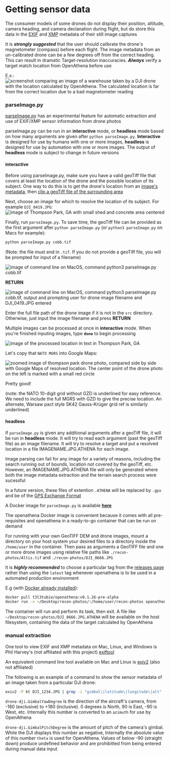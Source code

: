 # Getting sensor data

The consumer models of some drones do not display their position, altitude, camera heading, and camera declanation during flight, but do store this data in the [EXIF](https://en.wikipedia.org/wiki/Exif) and [XMP](https://en.wikipedia.org/wiki/Extensible_Metadata_Platform) metadata of their still image captures

It is _**strongly suggested**_ that the user should calibrate the drone's magnetometer (compass) before each flight. The image metadata from an un-calibrated drone can be a few degrees off from the correct heading. This can result in dramatic Target-resolution inaccuracies. _**Always**_ verify a target match location from OpenAthena before use

E.x.:
![screenshot comparing an image of a warehouse taken by a DJI drone with the location calculated by OpenAthena. The calculated location is far from the correct location due to a bad magnetometer reading](./assets/magnetometer_fail.png)

### parseImage.py

[parseImage.py](./src/parseImage.py) has an experimental feature for automatic extraction and use of EXIF/XMP sensor information from drone photos

parseImage.py can be run in an **interactive** mode, or **headless** mode based on how many arguments are given after `python parseImage.py`. **Interactive** is designed for use by humans with one or more images, **headless** is designed for use by automation with one or more images. The output of **headless** mode is subject to change in future versions

#### interactive

Before using parseImage.py, make sure you have a valid geoTiff file that covers at least the location of the drone and the possible location of its subject. One way to do this is to get the drone's location from an [image's metadata](drone_sensor_data_blurb.md#manual-extraction), then [clip a geoTiff file of the surrounding area](./EIO_fetch_geotiff_example.md)

Next, choose an image for which to resolve the location of its subject. For example `DJI_0419.JPG`:
![image of Thompson Park, GA with small shed and concrete area centered](./assets/DJI_0419_L.jpeg)

Finally, run `parseImage.py`. To save time, the geoTiff file can be provided as the first argument after `python parseImage.py` (or `python3 parseImage.py` on Macs for example):
```bash
python parseImage.py cobb.tif
```
(Note: the file must end in `.tif`. If you do not provide a geoTiff file, you will be prompted for input of a filename)

 ![image of command line on MacOS, command python3 parseImage.py cobb.tif](./assets/parseImage_interactive_example.png)

**RETURN**

![image of command line on MacOS, command python3 parseImage.py cobb.tif, output and prompting user for drone image filename and DJI_0419.JPG entered](./assets/parseImage_interactive_example2.png)

Enter the full file path of the drone image if it is not in the `src` directory. Otherwise, just input the image filename and press **RETURN**

Multiple images can be processed at once in **interactive** mode. When you're finished inputing images, type **`done`** to begin processing

![image of the processed location in text in Thompson Park, GA](./assets/parseImage_interactive_example3.png)

Let's copy that `NATO MGRS` into Google Maps:




![zoomed image of thompson park drone photo, compared side by side with Google Maps of resolved location. The center point of the drone photo on the left is marked with a small red circle](./assets/pretty_good.jpg)

Pretty good!

(note: the NATO 10-digit grid without GZD is underlined for easy reference. We need to include the full MGRS with GZD to give the precise location. An alternate, Warsaw pact style SK42 Gauss-Krüger grid ref is similarly underlined)

#### headless

If `parseImage.py` is given any additional arguments after a geoTiff file, it will be run in **headless** mode. It will try to read each argument (past the geoTiff file) as an image filename. It will try to resolve a target and put a resolved location in a file IMAGENAME.JPG.ATHENA for each image.

Image parsing can fail for any image for a variety of reasons, including the search running out of bounds, location not covered by the geoTiff, etc. However, an IMAGENAME.JPG.ATHENA file will only be generated where both the image metadata extraction and the terrain search process were sucessful

In a future version, these files of extention `.ATHENA` will be replaced by `.gpx` and be of the [GPS Exchange Format](https://en.wikipedia.org/wiki/GPS_Exchange_Format)

A Docker image for `parseImage.py` is available [**here**](https://hub.docker.com/repository/docker/t3l3tubie/openathena/general)

The openathena Docker image is convenient because it comes with all pre-requisites and openathena in a ready-to-go container that can be run on demand

For running with your own GeoTIFF DEM and drone images, mount a directory on your host system your desired files to a directory inside the `/home/user` in the container. Then pass as arguments a GeoTIFF file and one or more drone images using relative file paths like `./recon-photos/Altis.tif` and `./recon-photos/DJI_0666.JPG`

It is _**highly recommended**_ to choose a particular tag from the [releases page](https://github.com/mkrupczak3/OpenAthena/releases) rather than using the `latest` tag whenever openathena is to be used in a automated production environment

E.g (with [Docker already installed](https://docs.docker.com/engine/install/)):
```bash
docker pull t3l3tubie/openathena:v0.1.26-pre-alpha
docker run -v ~/Desktop/recon-photos/:/home/user/recon-photos openathena:v0.1.26-pre-alpha ./recon-photos/Altis.tif ./recon-photos/DJI_0666.JPG
```

The container will run and perform its task, then exit. A file like `~/Desktop/recon-photos/DJI_0666.JPG.ATHENA` will be available on the host filesystem, containing the data of the target calculated by OpenAthena


### manual extraction

One tool to view EXIF and XMP metadata on Mac, Linux, and Windows is Phil Harvey's (not affiliated with this project) [exiftool](https://exiftool.org/)

An equivalent command line tool available on Mac and Linux is [exiv2](https://exiv2.org/) (also not affiliated)


The following is an example of a command to show the sensor metadata of an image taken from a particular DJI drone:
```bash
exiv2 -P kt DJI_1234.JPG | grep -i "gimbal\|latitude\|longitude\|alt"
```


`drone-dji.GimbalYawDegree` is the direction of the aircraft's camera, from -180 (exclusive) to +180 (inclusive). 0 degrees is North, 90 is East, -90 is West, etc. Internally this number is converted to an `azimuth` for use by OpenAthena


`drone-dji.GimbalPitchDegree` is the amount of pitch of the camera's gimbal. While the DJI displays this number as negative, Internally the absolute value of this number `theta` is used for OpenAthena. Values of below -90 (straight down) produce undefined behavior and are prohibitted from being entered during manual data input